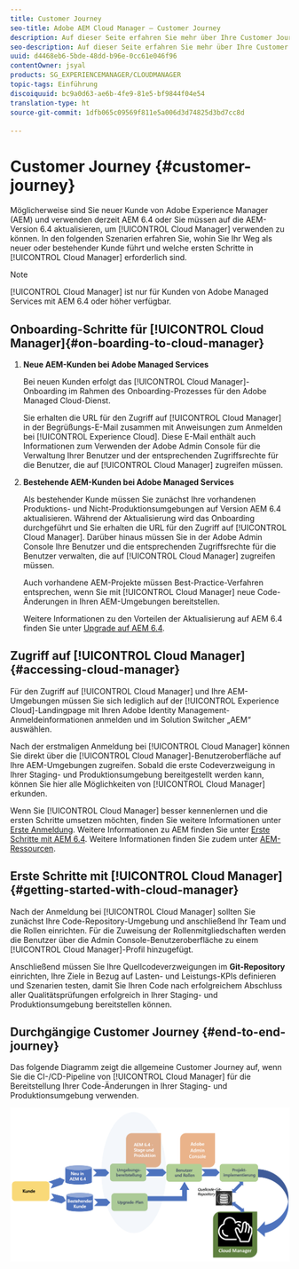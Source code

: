 ```yaml
---
title: Customer Journey
seo-title: Adobe AEM Cloud Manager – Customer Journey
description: Auf dieser Seite erfahren Sie mehr über Ihre Customer Journey, wenn Sie Cloud Manager erstmals verwenden.
seo-description: Auf dieser Seite erfahren Sie mehr über Ihre Customer Journey, wenn Sie Adobe AEM Cloud Manager erstmals verwenden.
uuid: d4468eb6-5bde-48dd-b96e-0cc61e046f96
contentOwner: jsyal
products: SG_EXPERIENCEMANAGER/CLOUDMANAGER
topic-tags: Einführung
discoiquuid: bc9a0d63-ae6b-4fe9-81e5-bf9844f04e54
translation-type: ht
source-git-commit: 1dfb065c09569f811e5a006d3d74825d3bd7cc8d

---
```



# Customer Journey {#customer-journey}

Möglicherweise sind Sie neuer Kunde von Adobe Experience Manager (AEM) und verwenden derzeit AEM 6.4 oder Sie müssen auf die AEM-Version 6.4 aktualisieren, um [!UICONTROL Cloud Manager] verwenden zu können. In den folgenden Szenarien erfahren Sie, wohin Sie Ihr Weg als neuer oder bestehender Kunde führt und welche ersten Schritte in [!UICONTROL Cloud Manager] erforderlich sind.

>[!NOTE]
>
>[!UICONTROL Cloud Manager] ist nur für Kunden von Adobe Managed Services mit AEM 6.4 oder höher verfügbar.

## Onboarding-Schritte für [!UICONTROL Cloud Manager]{#on-boarding-to-cloud-manager}

1. **Neue AEM-Kunden bei Adobe Managed Services**

   Bei neuen Kunden erfolgt das [!UICONTROL Cloud Manager]-Onboarding im Rahmen des Onboarding-Prozesses für den Adobe Managed Cloud-Dienst.

   Sie erhalten die URL für den Zugriff auf [!UICONTROL Cloud Manager] in der Begrüßungs-E-Mail zusammen mit Anweisungen zum Anmelden bei [!UICONTROL Experience Cloud]. Diese E-Mail enthält auch Informationen zum Verwenden der Adobe Admin Console für die Verwaltung Ihrer Benutzer und der entsprechenden Zugriffsrechte für die Benutzer, die auf [!UICONTROL Cloud Manager] zugreifen müssen.

1. **Bestehende AEM-Kunden bei Adobe Managed Services**

   Als bestehender Kunde müssen Sie zunächst Ihre vorhandenen Produktions- und Nicht-Produktionsumgebungen auf Version AEM 6.4 aktualisieren. Während der Aktualisierung wird das Onboarding durchgeführt und Sie erhalten die URL für den Zugriff auf [!UICONTROL Cloud Manager]. Darüber hinaus müssen Sie in der Adobe Admin Console Ihre Benutzer und die entsprechenden Zugriffsrechte für die Benutzer verwalten, die auf [!UICONTROL Cloud Manager] zugreifen müssen.

   Auch vorhandene AEM-Projekte müssen Best-Practice-Verfahren entsprechen, wenn Sie mit [!UICONTROL Cloud Manager] neue Code-Änderungen in Ihren AEM-Umgebungen bereitstellen.

   Weitere Informationen zu den Vorteilen der Aktualisierung auf AEM 6.4 finden Sie unter [Upgrade auf AEM 6.4](https://helpx.adobe.com/experience-manager/6-4/sites/deploying/using/upgrade.html).

## Zugriff auf [!UICONTROL Cloud Manager] {#accessing-cloud-manager}

Für den Zugriff auf [!UICONTROL Cloud Manager] und Ihre AEM-Umgebungen müssen Sie sich lediglich auf der [!UICONTROL Experience Cloud]-Landingpage mit Ihren Adobe Identity Management-Anmeldeinformationen anmelden und im Solution Switcher „AEM“ auswählen.

Nach der erstmaligen Anmeldung bei [!UICONTROL Cloud Manager] können Sie direkt über die [!UICONTROL Cloud Manager]-Benutzeroberfläche auf Ihre AEM-Umgebungen zugreifen. Sobald die erste Codeverzweigung in Ihrer Staging- und Produktionsumgebung bereitgestellt werden kann, können Sie hier alle Möglichkeiten von [!UICONTROL Cloud Manager] erkunden.

Wenn Sie [!UICONTROL Cloud Manager] besser kennenlernen und die ersten Schritte umsetzen möchten, finden Sie weitere Informationen unter [Erste Anmeldung](first-time-login.md). Weitere Informationen zu AEM finden Sie unter [Erste Schritte mit AEM 6.4](https://helpx.adobe.com/experience-manager/6-4/sites/deploying/using/deploy.html). Weitere Informationen finden Sie zudem unter [AEM-Ressourcen](https://www.adobe.com/marketing-cloud/experience-manager/resources.html?promoid=759X6WV8&amp;mv=other).

## Erste Schritte mit [!UICONTROL Cloud Manager]{#getting-started-with-cloud-manager}

Nach der Anmeldung bei [!UICONTROL Cloud Manager] sollten Sie zunächst Ihre Code-Repository-Umgebung und anschließend Ihr Team und die Rollen einrichten. Für die Zuweisung der Rollenmitgliedschaften werden die Benutzer über die Admin Console-Benutzeroberfläche zu einem [!UICONTROL Cloud Manager]-Profil hinzugefügt.

Anschließend müssen Sie Ihre Quellcodeverzweigungen im **Git-Repository** einrichten, Ihre Ziele in Bezug auf Lasten- und Leistungs-KPIs definieren und Szenarien testen, damit Sie Ihren Code nach erfolgreichem Abschluss aller Qualitätsprüfungen erfolgreich in Ihrer Staging- und Produktionsumgebung bereitstellen können.

## Durchgängige Customer Journey {#end-to-end-journey}

Das folgende Diagramm zeigt die allgemeine Customer Journey auf, wenn Sie die CI-/CD-Pipeline von [!UICONTROL Cloud Manager] für die Bereitstellung Ihrer Code-Änderungen in Ihrer Staging- und Produktionsumgebung verwenden.

![](assets/screen_shot_2018-05-15at124004pm.png)

